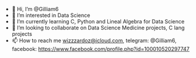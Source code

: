 - 👋 Hi, I’m @Gilliam6
- 👀 I’m interested in Data Science
- 🌱 I’m currently learning C, Python and Lineal Algebra for Data Science
- 💞️ I’m looking to collaborate on Data Science Medicine projects, C lang projects
- 📫 How to reach me wizzzardoz@icloud.com, telegram: @Gilliam6, facebook: https://www.facebook.com/profile.php?id=100010520297747

<!---
Gilliam6/Gilliam6 is a ✨ special ✨ repository because its `README.md` (this file) appears on your GitHub profile.
You can click the Preview link to take a look at your changes.
--->
